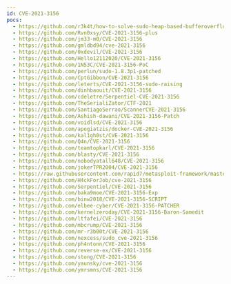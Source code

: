 ```yaml
---
id: CVE-2021-3156
pocs:
  - https://github.com/r3k4t/how-to-solve-sudo-heap-based-bufferoverflow-vulnerability
  - https://github.com/Rvn0xsy/CVE-2021-3156-plus
  - https://github.com/jm33-m0/CVE-2021-3156
  - https://github.com/gmldbd94/cve-2021-3156
  - https://github.com/0xdevil/CVE-2021-3156
  - https://github.com/Hello12112020/CVE-2021-3156
  - https://github.com/1N53C/CVE-2021-3156-PoC
  - https://github.com/perlun/sudo-1.8.3p1-patched
  - https://github.com/CptGibbon/CVE-2021-3156
  - https://github.com/leterts/CVE-2021-3156-sudo-raising
  - https://github.com/dinhbaouit/CVE-2021-3156
  - https://github.com/cdeletre/Serpentiel-CVE-2021-3156
  - https://github.com/TheSerialiZator/CTF-2021
  - https://github.com/SantiagoSerrao/ScannerCVE-2021-3156
  - https://github.com/Ashish-dawani/CVE-2021-3156-Patch
  - https://github.com/voidlsd/CVE-2021-3156
  - https://github.com/apogiatzis/docker-CVE-2021-3156
  - https://github.com/kal1gh0st/CVE-2021-3156
  - https://github.com/Q4n/CVE-2021-3156
  - https://github.com/teamtopkarl/CVE-2021-3156
  - https://github.com/blasty/CVE-2021-3156
  - https://github.com/nobodyatall648/CVE-2021-3156
  - https://github.com/jokerTPR2004/CVE-2021-3156
  - https://raw.githubusercontent.com/rapid7/metasploit-framework/master/modules/exploits/linux/local/sudo_baron_samedit.rb
  - https://github.com/H4ckForJob/cve-2021-3156
  - https://github.com/Serpentiel/CVE-2021-3156
  - https://github.com/baka9moe/CVE-2021-3156-Exp
  - https://github.com/binw2018/CVE-2021-3156-SCRIPT
  - https://github.com/elbee-cyber/CVE-2021-3156-PATCHER
  - https://github.com/kernelzeroday/CVE-2021-3156-Baron-Samedit
  - https://github.com/ltfafei/CVE-2021-3156
  - https://github.com/mbcrump/CVE-2021-3156
  - https://github.com/mr-r3b00t/CVE-2021-3156
  - https://github.com/nexcess/sudo_cve-2021-3156
  - https://github.com/ph4ntonn/CVE-2021-3156
  - https://github.com/reverse-ex/CVE-2021-3156
  - https://github.com/stong/CVE-2021-3156
  - https://github.com/yaunsky/cve-2021-3156
  - https://github.com/ymrsmns/CVE-2021-3156
---
```

